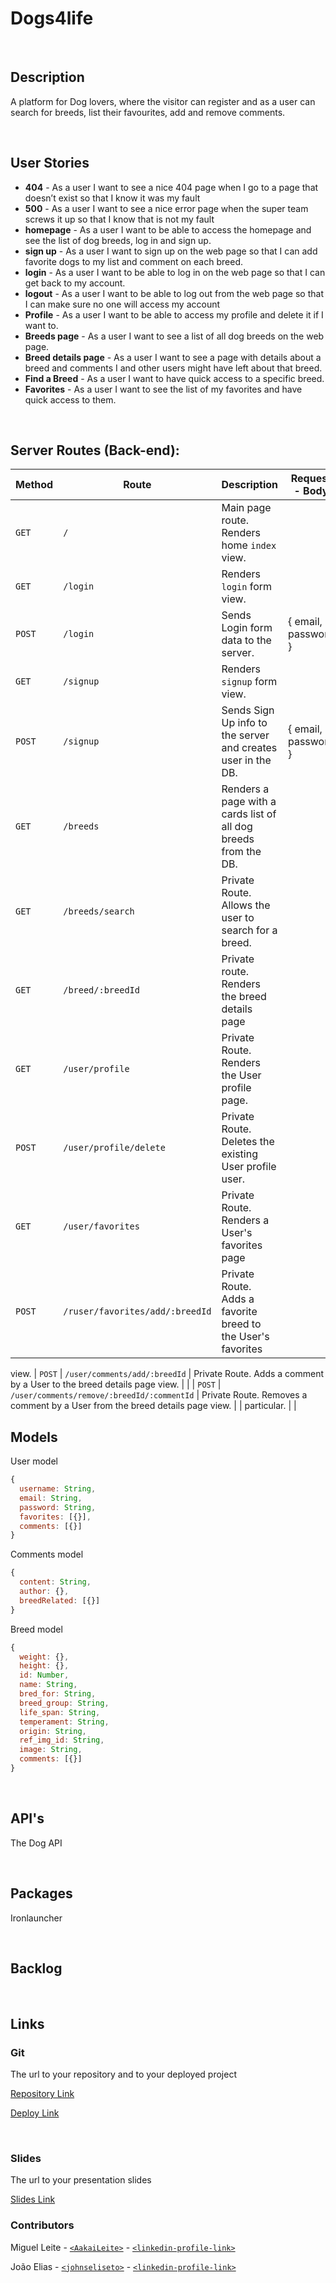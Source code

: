 # Dogs4life

<br>

## Description

A platform for Dog lovers, where the visitor can register and as a user can search for breeds, list their favourites, add and remove comments.

<br>

## User Stories

- **404** - As a user I want to see a nice 404 page when I go to a page that doesn’t exist so that I know it was my fault
- **500** - As a user I want to see a nice error page when the super team screws it up so that I know that is not my fault
- **homepage** - As a user I want to be able to access the homepage and see the list of dog breeds, log in and sign up.
- **sign up** - As a user I want to sign up on the web page so that I can add favorite dogs to my list and comment on each breed.
- **login** - As a user I want to be able to log in on the web page so that I can get back to my account.
- **logout** - As a user I want to be able to log out from the web page so that I can make sure no one will access my account
- **Profile** - As a user I want to be able to access my profile and delete it if I want to.
- **Breeds page** - As a user I want to see a list of all dog breeds on the web page.
- **Breed details page** - As a user I want to see a page with details about a breed and comments I and other users might have left about that breed.
- **Find a Breed** - As a user I want to have quick access to a specific breed.
- **Favorites** - As a user I want to see the list of my favorites and have quick access to them.

<br>

## Server Routes (Back-end):

| **Method** | **Route**                          | **Description**                                                          | Request - Body                                           |
| ---------- | ---------------------------------- | ------------------------------------------------------------------------ | -------------------------------------------------------- |
| `GET`      | `/`                                | Main page route. Renders home `index` view.                              |                                                          |
| `GET`      | `/login`                           | Renders `login` form view.                                               |                                                          |
| `POST`     | `/login`                           | Sends Login form data to the server.                                     | { email, password }                                      |
| `GET`      | `/signup`                          | Renders `signup` form view.                                              |                                                          |
| `POST`     | `/signup`                          | Sends Sign Up info to the server and creates user in the DB.             | { email, password }                                      |
| `GET`      | `/breeds`            | Renders a page with a  cards list of all dog breeds from the DB. |  |view.                         |                                                          |
| `GET`      | `/breeds/search`            | Private Route. Allows the user to search for a breed. |  |
| `GET`      | `/breed/:breedId`               | Private route. Renders the breed details page |                                                                                   
| `GET`     | `/user/profile`              | Private Route. Renders the User profile page.                 |                           |
| `POST`   | `/user/profile/delete` | Private Route. Deletes the existing User profile user.      |                                                          |
| `GET`      | `/user/favorites`                     | Private Route. Renders a User's favorites page |  | view.                                              |                                                          |
| `POST`      | `/ruser/favorites/add/:breedId`         | Private Route. Adds a favorite breed to the User's favorites 
view.
| `POST`      | `/user/comments/add/:breedId`                                | Private Route. Adds a comment by a User to the breed details page view.                              |                                                          |
| `POST`      | `/user/comments/remove/:breedId/:commentId`                                | Private Route. Removes a comment by a User from the breed details page view.                              |                                                          |
particular.             |                                                          |

## Models

User model

```javascript
{
  username: String,
  email: String,
  password: String,
  favorites: [{}],
  comments: [{}]
}

```

Comments model

```javascript
{
  content: String,
  author: {},
  breedRelated: [{}]
}

```

Breed model

```javascript
{
  weight: {},
  height: {},
  id: Number,
  name: String,
  bred_for: String,
  breed_group: String,
  life_span: String,
  temperament: String,
  origin: String,
  ref_img_id: String,
  image: String,
  comments: [{}]
}

```

<br>

## API's

The Dog API

<br>

## Packages

Ironlauncher

<br>

## Backlog

<br>

## Links

### Git

The url to your repository and to your deployed project

[Repository Link](https://github.com/AakaiLeite/dogs4life)

[Deploy Link](https://dogs4life.onrender.com/)

<br>

### Slides

The url to your presentation slides

[Slides Link](https://www.canva.com/design/DAFrzh6YWQM/mnqeo3TbCLmJVbdoeADe8A/view?utm_content=DA[…]WQM&utm_campaign=designshare&utm_medium=link&utm_source=viewer)

### Contributors

Miguel Leite - [`<AakaiLeite>`](https://github.com/AakaiLeite) - [`<linkedin-profile-link>`](https://www.linkedin.com/in/mikeleite/)

João Elias - [`<johnseliseto>`](https://github.com/johnseliseto) - [`<linkedin-profile-link>`](https://www.linkedin.com/in/jpelias24)
